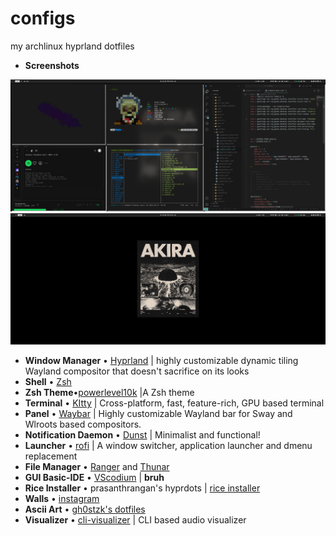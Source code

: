 # configs
my archlinux hyprland dotfiles

* **Screenshots**

![](https://raw.githubusercontent.com/nakshatraraghav/configs/main/images/screen-a.png)
![](https://raw.githubusercontent.com/nakshatraraghav/configs/main/images/screen-b.png)

* **Window Manager** • [Hyprland](https://github.com/hyprwm/Hyprland) | highly customizable dynamic tiling Wayland compositor that doesn't sacrifice on its looks
* **Shell** • [Zsh](https://www.zsh.org/)
* **Zsh Theme**•[powerlevel10k](https://github.com/romkatv/powerlevel10k) |A Zsh theme
* **Terminal** • [KItty](https://github.com/kovidgoyal/kitty)  | Cross-platform, fast, feature-rich, GPU based terminal
* **Panel** • [Waybar](https://github.com/Alexays/Waybar) | Highly customizable Wayland bar for Sway and Wlroots based compositors.
* **Notification Daemon** • [Dunst](https://github.com/dunst-project/dunst) |  Minimalist and functional!
* **Launcher** • [rofi](https://github.com/davatorium/rofi)  | A window switcher, application launcher and dmenu replacement
* **File Manager** • [Ranger](https://github.com/ranger/ranger) and [Thunar](https://wiki.archlinux.org/title/Thunar)
* **GUI Basic-IDE** • [VScodium](https://vscodium.com/)  | **bruh**
* **Rice Installer** •  prasanthrangan's hyprdots | [rice installer](https://github.com/prasanthrangan/hyprdots)
* **Walls** • [instagram](https://www.instagram.com/hoyeon.png/)
* **Ascii Art** • [gh0stzk's dotfiles](https://github.com/gh0stzk/dotfiles/tree/master/misc/asciiart)
* **Visualizer** • [cli-visualizer](https://github.com/dpayne/cli-visualizer) |  CLI based audio visualizer
